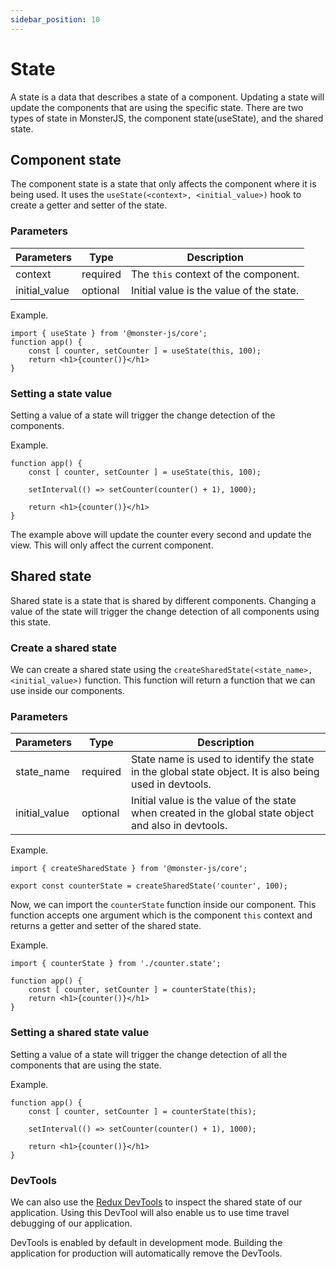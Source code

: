 ```yaml
---
sidebar_position: 10
---
```


# State

A state is a data that describes a state of a component.
Updating a state will update the components that are using the specific state.
There are two types of state in MonsterJS, the component state(useState), and the shared state.

## Component state

The component state is a state that only affects the component where it is being used.
It uses the `useState(<context>, <initial_value>)` hook to create a getter and setter of the state.

### Parameters

| Parameters | Type | Description | 
| --- | --- | --- |
| context | required | The `this` context of the component. |
| initial_value | optional | Initial value is the value of the state. |

Example.

```tsx
import { useState } from '@monster-js/core';
function app() {
    const [ counter, setCounter ] = useState(this, 100);
    return <h1>{counter()}</h1>
}
```

### Setting a state value

Setting a value of a state will trigger the change detection of the components.

Example.

```tsx
function app() {
    const [ counter, setCounter ] = useState(this, 100);

    setInterval(() => setCounter(counter() + 1), 1000);

    return <h1>{counter()}</h1>
}
```

The example above will update the counter every second and update the view.
This will only affect the current component.

## Shared state

Shared state is a state that is shared by different components.
Changing a value of the state will trigger the change detection of all components using this state.

### Create a shared state

We can create a shared state using the `createSharedState(<state_name>, <initial_value>)` function.
This function will return a function that we can use inside our components.

### Parameters

| Parameters | Type | Description |
| --- | --- | --- |
| state_name | required | State name is used to identify the state in the global state object. It is also being used in devtools. |
| initial_value | optional | Initial value is the value of the state when created in the global state object and also in devtools. |

Example.

```tsx
import { createSharedState } from '@monster-js/core';

export const counterState = createSharedState('counter', 100);
```

Now, we can import the `counterState` function inside our component.
This function accepts one argument which is the component `this` context and returns a getter and setter of the shared state.

Example.

```tsx
import { counterState } from './counter.state';

function app() {
    const [ counter, setCounter ] = counterState(this);
    return <h1>{counter()}</h1>
}
```

### Setting a shared state value

Setting a value of a state will trigger the change detection of all the components that are using the state.

Example.

```tsx
function app() {
    const [ counter, setCounter ] = counterState(this);

    setInterval(() => setCounter(counter() + 1), 1000);

    return <h1>{counter()}</h1>
}
```

### DevTools

We can also use the [Redux DevTools](https://chrome.google.com/webstore/detail/redux-devtools/lmhkpmbekcpmknklioeibfkpmmfibljd?hl=en) to inspect the shared state of our application.
Using this DevTool will also enable us to use time travel debugging of our application.

DevTools is enabled by default in development mode.
Building the application for production will automatically remove the DevTools.
